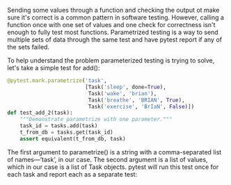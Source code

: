 Sending some values through a function and checking the output ot make sure it's correct is a common pattern in software testing. However, calling a function once with one set of values and one check for correctness isn't enough to fully test most functions. Parametrized testing is a way to send multiple sets of data through the same test and have pytest report if any of the sets failed.

To help understand the problem parameterized testing is trying to solve, let's take a simple test for add():


``` python
@pytest.mark.parametrize('task',
                         [Task('sleep', done=True),
                          Task('wake', 'brian'),
                          Task('breathe', 'BRIAN', True),
                          Task('exercise', 'BrIaN', False)])
def test_add_2(task):
    """Demonstrate parametrize with one parameter."""
    task_id = tasks.add(task)
    t_from_db = tasks.get(task_id)
    assert equivalent(t_from_db, task)
```



The first argument to parametrize() is a string with a comma-separated list of names—’task’, in
our case. The second argument is a list of values, which in our case is a list of Task objects.
pytest will run this test once for each task and report each as a separate test:
